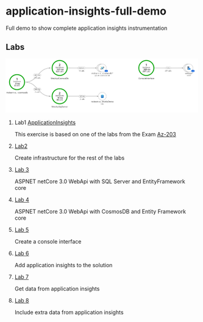 # application-insights-full-demo
Full demo to show complete application insights instrumentation

## Labs

![](Labs/Misc/end.png)

1. Lab1 [ApplicationInsights](Labs/Lab1%20-%20AZ-203_05_lab.md)
   
   This exercise is based on one of the labs from the Exam [Az-203](https://github.com/MicrosoftLearning/AZ-203-DevelopingSolutionsforMicrosoftAzure)

1. [Lab2](Labs/Lab2%20-%20Create%20infrastructure.ipynb)
   
   Create infrastructure for the rest of the labs
   
2. [Lab 3](Labs/Lab3%20-%20WebApi%20SQL%20Server%20and%20EntityFramework.md)

    ASPNET netCore 3.0 WebApi with SQL Server and EntityFramework core

3. [Lab 4](Labs/Lab4%20-%20ASP.NET%20netCore%203.0%20WebApi%20CosmosDB.md)

    ASPNET netCore 3.0 WebApi with CosmosDB and Entity Framework core

4. [Lab 5](Labs/Lab5%20-%20ConsoleInterface.md)
    
    Create a console interface

1. [Lab 6](Labs/Lab6%20-%20Add%20application%20insights.md)

    Add application insights to the solution

1. [Lab 7](Labs/Lab7%20-%20Review%20data%20from%20application%20insights.md)

    Get data from application insights
   
2. [Lab 8](Labs/Lab8%20-%20Include%20extra%20information%20in%20application%20insights.md)

    Include extra data from application insights